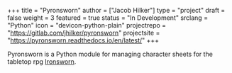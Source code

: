 +++
title = "Pyronsworn"
author = ["Jacob Hilker"]
type = "project"
draft = false
weight = 3
featured = true
status = "In Development"
srclang = "Python"
icon = "devicon-python-plain"
projectrepo = "https://gitlab.com/jhilker/pyronsworn"
projectsite = "https://pyronsworn.readthedocs.io/en/latest/"
+++

Pyronsworn is a Python module for managing character sheets for the tabletop rpg [Ironsworn](https://ironswornrpg.com).